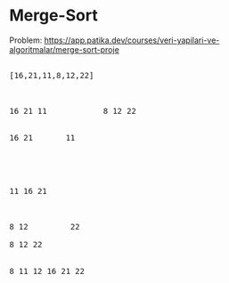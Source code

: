 # Merge-Sort


Problem: https://app.patika.dev/courses/veri-yapilari-ve-algoritmalar/merge-sort-proje
<pre>

[16,21,11,8,12,22] 



16 21 11            8 12 22 </br>

16 21       11  </br>




11 16 21 </br>


8 12         22 </br>
8 12 22  </br>

8 11 12 16 21 22  </br>
 
</pre>
